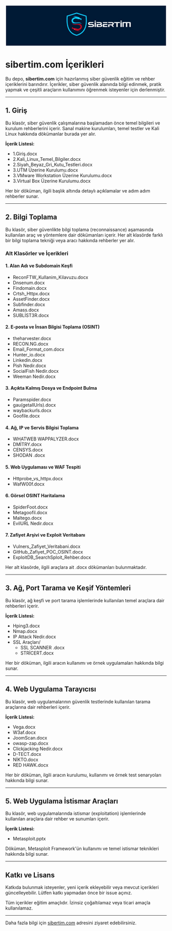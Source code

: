 <p align="center">
  <img src="logo/logo.jpg" alt="sibertim.com logo" width="500"/>
</p>

# sibertim.com İçerikleri

Bu depo, **sibertim.com** için hazırlanmış siber güvenlik eğitim ve rehber içeriklerini barındırır. İçerikler, siber güvenlik alanında bilgi edinmek, pratik yapmak ve çeşitli araçların kullanımını öğrenmek isteyenler için derlenmiştir.

---

## 1. Giriş

Bu klasör, siber güvenlik çalışmalarına başlamadan önce temel bilgileri ve kurulum rehberlerini içerir. Sanal makine kurulumları, temel testler ve Kali Linux hakkında dökümanlar burada yer alır.

**İçerik Listesi:**
- 1.Giriş.docx
- 2.Kali_Linux_Temel_Bilgiler.docx
- 2.Siyah_Beyaz_Gri_Kutu_Testleri.docx
- 3.UTM Üzerine Kurulumu.docx
- 3.VMware Workstation Üzerine Kurulumu.docx
- 3.Virtual Box Üzerine Kurulumu.docx

Her bir döküman, ilgili başlık altında detaylı açıklamalar ve adım adım rehberler sunar.

---

## 2. Bilgi Toplama

Bu klasör, siber güvenlikte bilgi toplama (reconnaissance) aşamasında kullanılan araç ve yöntemlere dair dökümanları içerir. Her alt klasörde farklı bir bilgi toplama tekniği veya aracı hakkında rehberler yer alır.

### Alt Klasörler ve İçerikleri

#### 1. Alan Adı ve Subdomain Keşfi
- ReconFTW_Kullanim_Kilavuzu.docx
- Dnsenum.docx
- Findomain.docx
- Crtsh_Httpx.docx
- AssetFinder.docx
- Subfinder.docx
- Amass.docx
- SUBLİST3R.docx

#### 2. E-posta ve İnsan Bilgisi Toplama (OSINT)
- theharvester.docx
- RECON.NG.docx
- Email_Format_com.docx
- Hunter_io.docx
- Linkedin.docx
- Pish Nedir.docx
- SocialFish Nedir.docx
- Weeman Nedir.docx

#### 3. Açıkta Kalmış Dosya ve Endpoint Bulma
- Paramspider.docx
- gau(getallUrls).docx
- waybackurls.docx
- Goofile.docx

#### 4. Ağ, IP ve Servis Bilgisi Toplama
- WHATWEB  WAPPALYZER.docx
- DMİTRY.docx
- CENSYS.docx
- SHODAN .docx

#### 5. Web Uygulaması ve WAF Tespiti
- Httprobe_vs_httpx.docx
- WafW00f.docx

#### 6. Görsel OSINT  Haritalama
- SpiderFoot.docx
- Metagoofil.docx
- Maltego.docx
- EvilURL Nedir.docx

#### 7. Zafiyet Arşivi ve Exploit Veritabanı
- Vulners_Zafiyet_Veritabani.docx
- GitHub_Zafiyet_POC_OSINT.docx
- ExploitDB_SearchSploit_Rehber.docx

Her alt klasörde, ilgili araçlara ait .docx dökümanları bulunmaktadır.

---

## 3. Ağ, Port Tarama ve Keşif Yöntemleri

Bu klasör, ağ keşfi ve port tarama işlemlerinde kullanılan temel araçlara dair rehberleri içerir.

**İçerik Listesi:**
- Hping3.docx
- Nmap.docx
- IP Attack Nedir.docx
- SSL Araçları/
  - SSL SCANNER .docx
  - STRİCERT.docx

Her bir döküman, ilgili aracın kullanımı ve örnek uygulamaları hakkında bilgi sunar.

---

## 4. Web Uygulama Tarayıcısı

Bu klasör, web uygulamalarının güvenlik testlerinde kullanılan tarama araçlarına dair rehberleri içerir.

**İçerik Listesi:**
- Vega.docx
- W3af.docx
- JoomScan.docx
- owasp-zap.docx
- Clickjacking Nedir.docx
- D-TECT.docx
- NİKTO.docx
- RED HAWK.docx

Her bir döküman, ilgili aracın kurulumu, kullanımı ve örnek test senaryoları hakkında bilgi sunar.

---

## 5. Web Uygulama İstismar Araçları

Bu klasör, web uygulamalarında istismar (exploitation) işlemlerinde kullanılan araçlara dair rehber ve sunumları içerir.

**İçerik Listesi:**
- Metasploit.pptx

Döküman, Metasploit Framework'ün kullanımı ve temel istismar teknikleri hakkında bilgi sunar.

---

## Katkı ve Lisans

Katkıda bulunmak isteyenler, yeni içerik ekleyebilir veya mevcut içerikleri güncelleyebilir. Lütfen katkı yapmadan önce bir issue açınız.

Tüm içerikler eğitim amaçlıdır. İzinsiz çoğaltılamaz veya ticari amaçla kullanılamaz.

---

Daha fazla bilgi için [sibertim.com](https://sibertim.com) adresini ziyaret edebilirsiniz.
